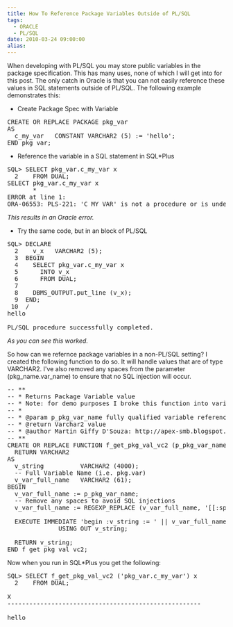 ```yaml
---
title: How To Reference Package Variables Outside of PL/SQL
tags:
  - ORACLE
  - PL/SQL
date: 2010-03-24 09:00:00
alias:
---
```


When developing with PL/SQL you may store public variables in the package specification. This has many uses, none of which I will get into for this post. The only catch in Oracle is that you can not easily reference these values in SQL statements outside of PL/SQL. The following example demonstrates this:

- Create Package Spec with Variable
<pre class="brush: sql">
CREATE OR REPLACE PACKAGE pkg_var
AS
  c_my_var   CONSTANT VARCHAR2 (5) := 'hello';
END pkg_var;
</pre>

- Reference the variable in a SQL statement in SQL*Plus
<pre class="brush: sql">
SQL> SELECT pkg_var.c_my_var x
  2    FROM DUAL;
SELECT pkg_var.c_my_var x
       *
ERROR at line 1:
ORA-06553: PLS-221: 'C_MY_VAR' is not a procedure or is undefined
</pre>
<span style="font-style:italic;">This results in an Oracle error.</span>

- Try the same code, but in an block of PL/SQL
<pre class="brush: sql">
SQL> DECLARE
  2    v_x   VARCHAR2 (5);
  3  BEGIN
  4    SELECT pkg_var.c_my_var x
  5      INTO v_x
  6      FROM DUAL;
  7
  8    DBMS_OUTPUT.put_line (v_x);
  9  END;
 10  /
hello

PL/SQL procedure successfully completed.
</pre>
<span style="font-style:italic;">As you can see this worked.</span>

So how can we refernce package variables in a non-PL/SQL setting? I created the following function to do so. It will handle values that are of type VARCHAR2\. I've also removed any spaces from the parameter (pkg_name.var_name) to ensure that no SQL injection will occur.
<pre class="brush: sql">
-- **
-- * Returns Package Variable value
-- * Note: for demo purposes I broke this function into various steps
-- * 
-- * @param p_pkg_var_name fully qualified variable reference. Ex: pkg_x.var_y
-- * @return Varchar2 value
-- * @author Martin Giffy D'Souza: http://apex-smb.blogspot.com
-- **
CREATE OR REPLACE FUNCTION f_get_pkg_val_vc2 (p_pkg_var_name in varchar2)
  RETURN VARCHAR2
AS
  v_string          VARCHAR2 (4000);
  -- Full Variable Name (i.e. pkg.var)
  v_var_full_name   VARCHAR2 (61);                             -- Max of 61 chars since 30 + . + 30
BEGIN
  v_var_full_name := p_pkg_var_name;
  -- Remove any spaces to avoid SQL injections
  v_var_full_name := REGEXP_REPLACE (v_var_full_name, '[[:space:]]', '');

  EXECUTE IMMEDIATE 'begin :v_string := ' || v_var_full_name || '; end;'
              USING OUT v_string;

  RETURN v_string;
END f_get_pkg_val_vc2;
</pre>

Now when you run in SQL*Plus you get the following:
<pre class="brush: sql">
SQL> SELECT f_get_pkg_val_vc2 ('pkg_var.c_my_var') x
  2    FROM DUAL;

X
-----------------------------------------------------

hello
</pre>